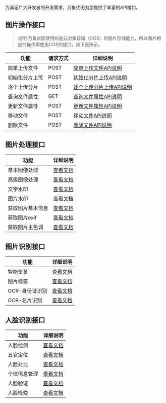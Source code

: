为满足广大开发者的开发需求，万象优图为您提供了丰富的API接口。

## 图片操作接口

> 说明:万象优图使用的是云对象存储（COS）的图片存储能力，所以图片相应的操作需使用COS的接口，如下表所示。

| 功能      | 请求方式 | 详细说明                                    |
| ------- | ---- | --------------------------------------- |
| 简单上传文件  | POST | [简单上传文件API说明](/doc/api/435/6066)        |
| 初始化分片上传 | POST | [初始化分片上传API说明](/doc/api/435/6067)       |
| 逐个上传分片  | POST | [逐个上传分片上传API说明](/doc/api/435/6068)      |
| 查询文件属性  | GET  | [查询文件属性API说明](/doc/api/435/6069)        |
| 更新文件属性  | POST | [更新文件属性API说明](/doc/api/435/6072)        |
| 移动文件    | POST | [移动文件API说明](/document/product/436/6730) |
| 删除文件    | POST | [删除文件API说明](/document/product/436/6073) |

## 图片处理接口

| 功能       | 详细说明                          |
| -------- | ----------------------------- |
| 基本图像处理   | [查看文档](/doc/product/460/6929) |
| 高级图像处理   | [查看文档](/doc/product/460/6925) |
| 文字水印     | [查看文档](/doc/product/460/6951) |
| 图片水印     | [查看文档](/doc/product/460/6930) |
| 获取图片基本信息 | [查看文档](/doc/product/460/6927) |
| 获取图片exif | [查看文档](/doc/product/460/6926) |
| 获取图片主色调  | [查看文档](/doc/product/460/6928) |

## 图片识别接口

| 功能        | 详细说明                          |
| --------- | ----------------------------- |
| 智能鉴黄      | [查看文档](/doc/product/460/6900) |
| 图片标签      | [查看文档](/doc/product/460/6899) |
| OCR-身份证识别 | [查看文档](/doc/product/460/6895) |
| OCR-名片识别  | [查看文档](/doc/product/460/6894) |

## 人脸识别接口

| 功能     | 详细说明                               |
| ------ | ---------------------------------- |
| 人脸检测   | [查看文档](/document/product/460/7401) |
| 五官定位   | [查看文档](/document/product/460/7400) |
| 人脸对比   | [查看文档](/doc/product/460/6897)      |
| 个体信息管理 | [查看文档](/document/product/460/6896) |
| 人脸验证   | [查看文档](/document/product/460/8107) |
| 人脸检索   | [查看文档](/doc/product/460/6898)      |
